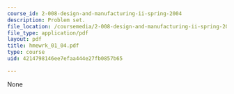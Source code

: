 ```yaml
---
course_id: 2-008-design-and-manufacturing-ii-spring-2004
description: Problem set.
file_location: /coursemedia/2-008-design-and-manufacturing-ii-spring-2004/4214798146ee7efaa444e27fb0857b65_hmewrk_01_04.pdf
file_type: application/pdf
layout: pdf
title: hmewrk_01_04.pdf
type: course
uid: 4214798146ee7efaa444e27fb0857b65

---
```

None